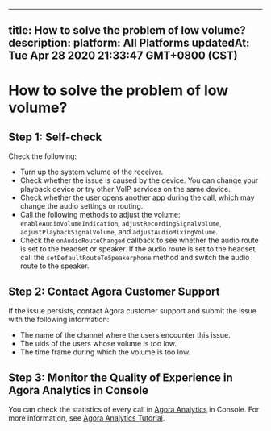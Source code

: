 
---
title: How to solve the problem of low volume? 
description: 
platform: All Platforms
updatedAt: Tue Apr 28 2020 21:33:47 GMT+0800 (CST)
---
# How to solve the problem of low volume? 
## Step 1: Self-check

Check the following:
* Turn up the system volume of the receiver.
* Check whether the issue is caused by the device. You can change your playback device or try other VoIP services on the same device.
* Check whether the user opens another app during the call, which may change the audio settings or routing.
* Call the following methods to adjust the volume: `enableAudioVolumeIndication`, `adjustRecordingSignalVolume`, `adjustPlaybackSignalVolume`, and `adjustAudioMixingVolume`.
* Check the `onAudioRouteChanged` callback to see whether the audio route is set to the headset or speaker. If the audio route is set to the headset, call the `setDefaultRouteToSpeakerphone` method and switch the audio route to the speaker.

## Step 2: Contact Agora Customer Support

If the issue persists, contact Agora customer support and submit the issue with the following information:
* The name of the channel where the users encounter this issue.
* The uids of the users whose volume is too low.
* The time frame during which the volume is too low.

## Step 3: Monitor the Quality of Experience in Agora Analytics in Console

You can check the statistics of every call in [Agora Analytics](https://dashboard.agora.io/analytics/call/search) in Console. For more information, see [Agora Analytics Tutorial](https://dashboard.agora.io/analytics/call/tutorial?_ga=2.197716463.1125435494.1542623251-764614247.1539586349).
